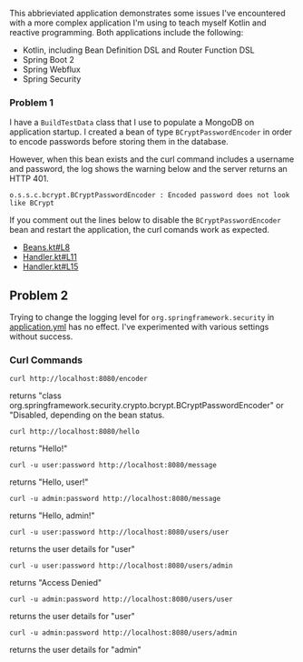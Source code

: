 This abbrieviated application demonstrates some issues I've encountered with a more complex application I'm using to teach myself Kotlin and reactive programming. Both applications include the following:

* Kotlin, including Bean Definition DSL and Router Function DSL
* Spring Boot 2
* Spring Webflux
* Spring Security


### Problem 1
I have a ```BuildTestData``` class that I use to populate a MongoDB on application startup. I created a bean of type ```BCryptPasswordEncoder``` in order to encode passwords before storing them in the database.

However, when this bean exists and the curl command includes a username and password, the log shows the warning below and the server returns an HTTP 401.

```o.s.s.c.bcrypt.BCryptPasswordEncoder : Encoded password does not look like BCrypt```  

If you comment out the lines below to disable the ```BCryptPasswordEncoder``` bean and restart the application, the curl comands work as expected.

* [Beans.kt#L8](http://https://github.com/kensiprell/kotlin-spring-security/tree/master/src/main/kotlin/com/siprell/kotlinspringsecurity/Beans.kt#L8)
* [Handler.kt#L11](http://https://github.com/kensiprell/kotlin-spring-security/tree/master/src/main/kotlin/com/siprell/kotlinspringsecurity/Handler.kt#L11)
* [Handler.kt#L15](http://https://github.com/kensiprell/kotlin-spring-security/tree/master/src/main/kotlin/com/siprell/kotlinspringsecurity/Handler.kt#L15)

## Problem 2

Trying to change the logging level for ```org.springframework.security``` in [application.yml](http://https://github.com/kensiprell/kotlin-spring-security/tree/master/src/main/kotlin/resources/appication.yml) has no effect. I've experimented with various settings without success.

### Curl Commands

```curl http://localhost:8080/encoder```

returns "class org.springframework.security.crypto.bcrypt.BCryptPasswordEncoder" or "Disabled, depending on the bean status.

```curl http://localhost:8080/hello```

returns "Hello!"

```curl -u user:password http://localhost:8080/message```

returns "Hello, user!"

```curl -u admin:password http://localhost:8080/message```

returns "Hello, admin!"

```curl -u user:password http://localhost:8080/users/user```

returns the user details for "user"

```curl -u user:password http://localhost:8080/users/admin```

returns "Access Denied"

```curl -u admin:password http://localhost:8080/users/user```

returns the user details for "user"

```curl -u admin:password http://localhost:8080/users/admin```

returns the user details for "admin"


